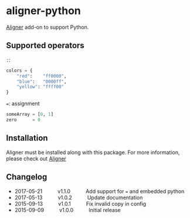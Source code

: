 # aligner-python

[Aligner](https://github.com/adrianlee44/atom-aligner) add-on to support Python.

## Supported operators
`:`:
```python
colors = {
    "red":    "ff0000",
    "blue":   "0000ff",
    "yellow": "ffff00"
}
```
`=`: assignment
```python
someArray = [0, 1]
zero      = 0

```

## Installation
Aligner must be installed along with this package. For more information, please check out [Aligner](https://github.com/adrianlee44/atom-aligner)

## Changelog
- 2017-05-21   v1.1.0   Add support for `=` and embedded python
- 2017-05-13   v1.0.2   Update documentation
- 2015-09-13   v1.0.1   Fix invalid copy in config
- 2015-09-09   v1.0.0   Initial release

